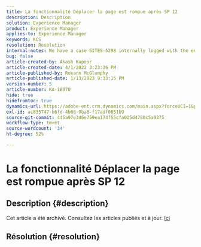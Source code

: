 ```yaml
---
title: La fonctionnalité Déplacer la page est rompue après SP 12
description: Description
solution: Experience Manager
product: Experience Manager
applies-to: Experience Manager
keywords: KCS
resolution: Resolution
internal-notes: We have a case SITES-5298 internally logged with the engineering team. As per the latest update from the engineering team on SITES-5298, The fix should be officially available in AEM 6.5 SP13
bug: false
article-created-by: Akash Kapoor
article-created-date: 4/1/2022 3:23:36 PM
article-published-by: Roxann McGlumphy
article-published-date: 1/13/2023 9:33:15 PM
version-number: 5
article-number: KA-18970
hide: true
hidefromtoc: true
dynamics-url: https://adobe-ent.crm.dynamics.com/main.aspx?forceUCI=1&pagetype=entityrecord&etn=knowledgearticle&id=f80317b1-cfb1-ec11-9840-0022480bdaa1
exl-id: ac835747-b6fd-4b66-9ba8-f17adf0851b9
source-git-commit: 445a97e3d6e759ea174f55cfa025d4788c5a9375
workflow-type: tm+mt
source-wordcount: '34'
ht-degree: 52%

---
```


# La fonctionnalité Déplacer la page est rompue après SP 12

## Description {#description}

Cet article a été archivé. Consultez les articles publiés et à jour. [Ici](https://experienceleague.adobe.com/search.html?lang=fr#sort=relevancy)

## Résolution {#resolution}
